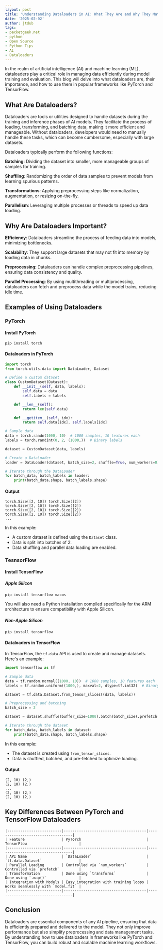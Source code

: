```yaml
---
layout: post
title: 'Understanding Dataloaders in AI: What They Are and Why They Matter'
date: '2025-02-02'
author: jtdub
tags:
- packetgeek.net
- python
- Open Source
- Python Tips
- AI
- Dataloaders
---
```

In the realm of artificial intelligence (AI) and machine learning (ML), dataloaders play a critical role in managing data efficiently during model training and evaluation. This blog will delve into what dataloaders are, their importance, and how to use them in popular frameworks like PyTorch and TensorFlow.

## What Are Dataloaders?

Dataloaders are tools or utilities designed to handle datasets during the training and inference phases of AI models. They facilitate the process of loading, transforming, and batching data, making it more efficient and manageable. Without dataloaders, developers would need to manually handle these tasks, which can become cumbersome, especially with large datasets.

Dataloaders typically perform the following functions:

**Batching**: Dividing the dataset into smaller, more manageable groups of samples for training.

**Shuffling**: Randomizing the order of data samples to prevent models from learning spurious patterns.

**Transformations**: Applying preprocessing steps like normalization, augmentation, or resizing on-the-fly.

**Parallelism**: Leveraging multiple processes or threads to speed up data loading.

## Why Are Dataloaders Important?

**Efficiency**: Dataloaders streamline the process of feeding data into models, minimizing bottlenecks.

**Scalability**: They support large datasets that may not fit into memory by loading data in chunks.

**Preprocessing**: Dataloaders can handle complex preprocessing pipelines, ensuring data consistency and quality.

**Parallel Processing**: By using multithreading or multiprocessing, dataloaders can fetch and preprocess data while the model trains, reducing idle time.

## Examples of Using Dataloaders

### PyTorch

#### Install PyTorch

```shell
pip install torch
```

#### Dataloaders in PyTorch

```python
import torch
from torch.utils.data import DataLoader, Dataset

# Define a custom dataset
class CustomDataset(Dataset):
    def __init__(self, data, labels):
        self.data = data
        self.labels = labels

    def __len__(self):
        return len(self.data)

    def __getitem__(self, idx):
        return self.data[idx], self.labels[idx]

# Sample data
data = torch.randn(1000, 10)  # 1000 samples, 10 features each
labels = torch.randint(0, 2, (1000,))  # Binary labels

dataset = CustomDataset(data, labels)

# Create a DataLoader
loader = DataLoader(dataset, batch_size=2, shuffle=True, num_workers=0)

# Iterate through the DataLoader
for batch_data, batch_labels in loader:
    print(batch_data.shape, batch_labels.shape)
```

#### Output

```shell
torch.Size([2, 10]) torch.Size([2])
torch.Size([2, 10]) torch.Size([2])
torch.Size([2, 10]) torch.Size([2])
torch.Size([2, 10]) torch.Size([2])
...
```

In this example:

* A custom dataset is defined using the `Dataset` class.
* Data is split into batches of 2.
* Data shuffling and parallel data loading are enabled.

### TesnsorFlow

#### Install TensorFlow

##### Apple Silicon

```shell
pip install tensorflow-macos
```

You will also need a Python installation compiled specifically for the ARM architecture to ensure compatibility with Apple Silicon.

##### Non-Apple Silicon

```shell
pip install tensorflow
```

#### Dataloaders in TensorFlow

In TensorFlow, the `tf.data` API is used to create and manage datasets. Here's an example:

```python
import tensorflow as tf

# Sample data
data = tf.random.normal((1000, 10))  # 1000 samples, 10 features each
labels = tf.random.uniform((1000,), maxval=2, dtype=tf.int32)  # Binary labels

dataset = tf.data.Dataset.from_tensor_slices((data, labels))

# Preprocessing and batching
batch_size = 2

dataset = dataset.shuffle(buffer_size=1000).batch(batch_size).prefetch(buffer_size=tf.data.AUTOTUNE)

# Iterate through the dataset
for batch_data, batch_labels in dataset:
    print(batch_data.shape, batch_labels.shape)
```

In this example:
* The dataset is created using `from_tensor_slices`.
* Data is shuffled, batched, and pre-fetched to optimize loading.

#### Output

```shell
(2, 10) (2,)
(2, 10) (2,)
...
(2, 10) (2,)
(2, 10) (2,)
```

## Key Differences Between PyTorch and TensorFlow Dataloaders

```
|-------------------------|--------------------------------------|-----------------------------------|
| Feature                 | PyTorch                              | TensorFlow                        |
|-------------------------|--------------------------------------|-----------------------------------| 
| API Name                | `DataLoader`                         | `tf.data.Dataset`                 |
| Parallel Loading        | Controlled via `num_workers`         | Controlled via `prefetch`         |
| Transformation          | Done using `transforms`              | Done using `.map()`               |
| Integration with Models | Easy integration with training loops | Works seamlessly with `model.fit` |
|-------------------------|--------------------------------------|-----------------------------------|
```

## Conclusion

Dataloaders are essential components of any AI pipeline, ensuring that data is efficiently prepared and delivered to the model. They not only improve performance but also simplify preprocessing and data management tasks. By understanding how to use dataloaders in frameworks like PyTorch and TensorFlow, you can build robust and scalable machine learning workflows.